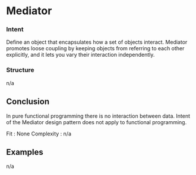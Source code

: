 # Mediator


### Intent

Define an object that encapsulates how a set of objects interact. Mediator promotes loose coupling by keeping objects from referring to each other explicitly, and it lets you vary their interaction independently. 


### Structure

n/a


## Conclusion

In pure functional programming there is no interaction between data. Intent of the Mediator design pattern does not apply to functional programming.

Fit : None
Complexity : n/a


## Examples

n/a
